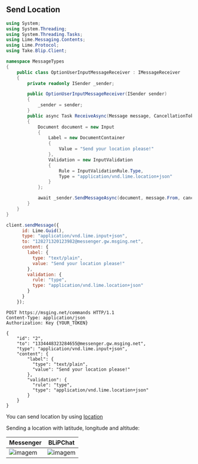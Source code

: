 ## Send Location

```csharp
using System;
using System.Threading;
using System.Threading.Tasks;
using Lime.Messaging.Contents;
using Lime.Protocol;
using Take.Blip.Client;

namespace MessageTypes
{
    public class OptionUserInputMessageReceiver : IMessageReceiver
    {
        private readonly ISender _sender;

        public OptionUserInputMessageReceiver(ISender sender)
        {
            _sender = sender;
        }
        public async Task ReceiveAsync(Message message, CancellationToken cancellationToken)
        {
            Document document = new Input
            {
                Label = new DocumentContainer
                {
                    Value = "Send your location please!"
                },
                Validation = new InputValidation
                {
                    Rule = InputValidationRule.Type,
                    Type = "application/vnd.lime.location+json"
                } 
            };

            await _sender.SendMessageAsync(document, message.From, cancellationToken);
        }
    }
}
```
```javascript
client.sendMessage({
      id: Lime.Guid(),
      type: "application/vnd.lime.input+json",
      to: "128271320123982@messenger.gw.msging.net",
      content: {
        label: {
          type: "text/plain",
          value: "Send your location please!"
        },
        validation: {
          rule: "type",
          type: "application/vnd.lime.location+json"
        }
      }
    });
```

```http
POST https://msging.net/commands HTTP/1.1
Content-Type: application/json
Authorization: Key {YOUR_TOKEN}

{
    "id": "2",
    "to": "1334448323284655@messenger.gw.msging.net",
    "type": "application/vnd.lime.input+json",
    "content": {
        "label": {
          "type": "text/plain",
          "value": "Send your location please!"
        },
        "validation": {
          "rule": "type",
          "type": "application/vnd.lime.location+json"
        }
    }
}
```

You can send location by using [location](/#location)

Sending a location with latitude, longitude and altitude:

| Messenger                         | BLiPChat                                          |
|-----------------------------------|---------------------------------------------------|
| ![imagem](images/input_location_mssngr.png) | ![imagem](inputLocationBlipCHat.png)    |